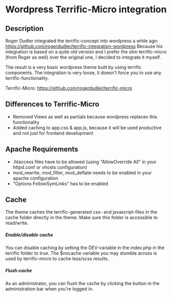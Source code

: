 Wordpress Terrific-Micro integration
====================================

Description
------
Roger Dudler integrated the terrific-concept into wordpress a while ago: https://github.com/rogerdudler/terrific-integration-wordpress
Because his integration is based on a quite old version and I prefer the slim terrific-micro (from Roger as well) over the original one, I decided to integrate it myself.

The result is a very basic wordpress theme built by using terrific components.
The integration is very loose, it doesn't force you to use any terrific-functionality.

Terrific-Micro:
https://github.com/rogerdudler/terrific-micro

Differences to Terrific-Micro
------
- Removed Views as well as partials because wordpress replaces this functionality
- Added caching to app.css & app.js, because it will be used productive and not just for frontend development

Apache Requirements
------
- .htaccess files have to be allowed (using "AllowOverride All" in your httpd.conf or vhosts configuration)
- mod_rewrite, mod_filter, mod_deflate needs to be enabled in your apache configuration
- "Options FollowSymLinks" has to be enabled

Cache
------
The theme caches the terrific-generated css- and javascript-files in the cache folder directly in the theme.
Make sure this folder is accessible to read/write.

##### Enable/disable cache
You can disable caching by setting the DEV-variable in the index.php in the terrific folder to true.
The $nocache variable you may stumble across is used by terrific-micro to cache less/scss results.

##### Flush cache
As an administrator, you can flush the cache by clicking the button in the administration bar when you're logged in.
